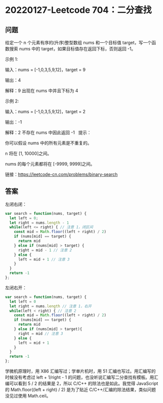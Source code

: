 # 20220127-Leetcode 704：二分查找

## 问题

给定一个 n 个元素有序的(升序)整型数组 nums 和一个目标值 target，写一个函数搜索 nums 中的 target，如果目标值存在返回下标，否则返回 -1。

示例 1:

输入：nums = [-1,0,3,5,9,12]，target = 9

输出：4

解释：9 出现在 nums 中并且下标为 4

示例 2:

输入：nums = [-1,0,3,5,9,12]，target = 2

输出：-1

解释：2 不存在 nums 中因此返回 -1
 
提示：

你可以假设 nums 中的所有元素是不重复的。

n 将在 [1, 10000]之间。

nums 的每个元素都将在 [-9999, 9999]之间。

链接：https://leetcode-cn.com/problems/binary-search

## 答案

左闭右闭：

```JavaScript
var search = function(nums, target) {
  let left = 0;
  let right = nums.length - 1
  while(left <= right) { // 注意 1，闭区间
    const mid = Math.floor((left + right) / 2)
    if (nums[mid] == target) {
      return mid
    } else if (nums[mid] > target) {
      right = mid - 1 // 注意 2
    } else {
      left = mid + 1 // 注意 3
    }
  }
  return -1
};
```

左闭右开：

```JavaScript
var search = function(nums, target) {
  let left = 0
  let right = nums.length // 注意 1，右开
  while(left < right) { // 注意 2
    const mid = Math.floor((left + right) / 2)
    if (nums[mid] == target) {
      return mid
    } else if (nums[mid] > target){
      right = mid // 注意 3
    } else {
      left = mid + 1
    }
  }
  return -1
};
```

学微机原理时，用 X86 汇编写过；学单片机时，用 51 汇编也写过。用汇编写的时候没有考虑过 left + 1/right - 1 的问题，也没听说汇编写二分查找有模板。用汇编可以看到 5 / 2 的结果是 2，所以 C/C++ 的除法也是如此。我觉得 JavaScript 的 Math.floor((left + right) / 2) 是为了贴近 C/C++/汇编的除法结果，类似问题没见过使用 Math.ceil。



